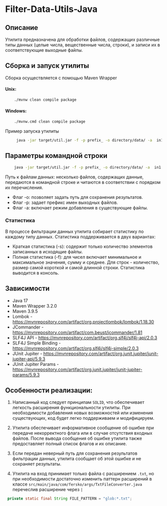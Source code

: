 # Filter-Data-Utils-Java

## Описание

Утилита предназначена для обработки файлов, содержащих различные типы данных (целые числа, вещественные числа, строки),
и записи их в соответствующие выходные файлы.

## Сборка и запуск утилиты

Сборка осуществляется с помощью Maven Wrapper

#### Unix:

```zsh
    ./mvnw clean compile package
```

#### Windows:

```zsh
    ./mvnw.cmd clean compile package
```

Пример запуска утилиты

```zsh
     java -jar target/util.jar -f -p prefix_ -o directory/data/ -a  in1.txt in2.txt
```

## Параметры командной строки

```zsh
    java -jar target/util.jar -f -p prefix_ -o directory/data/ -a  in1.txt in2.txt
```

Путь к файлам данных: несколько файлов, содержащих данные, передаются в командной строке и читаются в соответствии с
порядком их перечисления.

* Флаг -o: позволяет задать путь для сохранения результатов.
* Флаг -p: задает префикс имен выходных файлов.
* Флаг -a: включает режим добавления в существующие файлы.

### Статистика

В процессе фильтрации данных утилита собирает статистику по каждому типу данных. Статистика поддерживается в двух
вариантах:

* Краткая статистика (-s): содержит только количество элементов записанных в исходящие файлы.
* Полная статистика (-f): для чисел включает минимальное и максимальное значения, сумму и среднее. Для строк -
  количество, размер самой короткой и самой длинной строки.
  Статистика выводится в консоль.

## Зависимости

* Java 17
* Maven Wrapper 3.2.0
* Maven 3.9.5
* Lombok - https://mvnrepository.com/artifact/org.projectlombok/lombok/1.18.30
* JCommander - https://mvnrepository.com/artifact/com.beust/jcommander/1.81
* SLF4J API - https://mvnrepository.com/artifact/org.slf4j/slf4j-api/2.0.3
* SLF4J Simple Binding - https://mvnrepository.com/artifact/org.slf4j/slf4j-simple/2.0.3
* JUnit Jupiter - https://mvnrepository.com/artifact/org.junit.jupiter/junit-jupiter-api/5.9.3
* JUnit Jupiter Params - https://mvnrepository.com/artifact/org.junit.jupiter/junit-jupiter-params/5.9.3

## Особенности реализации:

1. Написанный код следует принципам `SOLID`, что обеспечивает легкость расширения функциональности утилиты. При
   необходимости добавления новых возможностей или изменения существующих, код будет легко поддерживаем и модифицируем.

2. Утилита обеспечивает информативное сообщение об ошибке при передаче некорректного флага или в случае отсутствия
   входных файлов. После вывода сообщения об ошибке утилита также предоставляет полный список флагов и их описание.

3. Если передан неверный путь для сохранения результатов фильтрации данных, утилита сообщает об этой ошибке и не
   сохраняет результаты.

4. Утилита на вход принимает только файла с расширением `.txt`, но при необходимости достаточно изменить паттерн
   расширений в классе `src/main/java/com/fersko/args/TxtFileConverter.java` перечеслив расширение через `|`

 ```java
  private static final String FILE_PATTERN = "glob:*.txt";
``` 